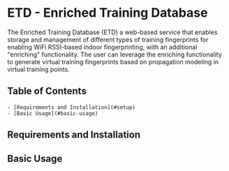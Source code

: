 # ETD - Enriched Training Database 

The Enriched Training Database (ETD) a web-based service that enables storage and management of different types of training fingerprints for enabling WiFi RSSI-based indoor fingerprinting, with an additional "enriching" functionality. The user can leverage the enriching functionality to generate virtual training fingerprints based on propagation modeling in virtual training points.

## Table of Contents
	- [Requirements and Installation](#setup)
	- [Basic Usage](#basic-usage)

<a name="setup"></a>
## Requirements and Installation

<a name="basic-usage"></a>
## Basic Usage


